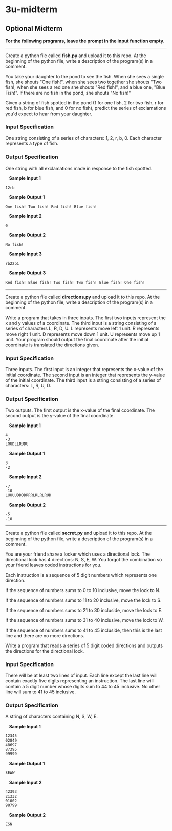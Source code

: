 # 3u-midterm

Optional Midterm
---

**For the following programs, leave the prompt in the input function empty.**

---
Create a python file called **fish.py** and upload it to this repo. At the beginning of the python file, write a description of the program(s) in a comment. 

You take your daughter to the pond to see the fish. When she sees a single fish, she shouts "One fish!", when she sees two together she shouts "Two fish!, when she sees a red one she shouts "Red fish!", and a blue one, "Blue Fish!". If there are no fish in the pond, she shouts "No fish!"

Given a string of fish spotted in the pond (1 for one fish, 2 for two fish, r for red fish, b for blue fish, and 0 for no fish), predict the series of exclamations you'd expect to hear from your daughter.

### Input Specification

One string consisting of a series of characters: 1, 2, r, b, 0. Each character represents a type of fish.

### Output Specification

One string with all exclamations made in response to the fish spotted.

&nbsp;&nbsp; **Sample Input 1**

    12rb

&nbsp;&nbsp; **Sample Output 1**

    One fish! Two fish! Red fish! Blue fish!

&nbsp;&nbsp; **Sample Input 2**

    0

&nbsp;&nbsp; **Sample Output 2**

    No fish!

&nbsp;&nbsp; **Sample Input 3**

    rb22b1

&nbsp;&nbsp; **Sample Output 3**

    Red fish! Blue fish! Two fish! Two fish! Blue fish! One fish!
    
---

Create a python file called **directions.py** and upload it to this repo. At the beginning of the python file, write a description of the program(s) in a comment. 

Write a program that takes in three inputs. The first two inputs represent the x and y values of a coordinate. The third input is a string consisting of a series of characters L, R, D, U. L represents move left 1 unit. R represents move right 1 unit. D represents move down 1 unit. U represents move up 1 unit. Your program should output the final coordinate after the initial coordinate is translated the directions given.

### Input Specification

Three inputs. The first input is an integer that represents the x-value of the initial coordinate. The second input is an integer that represents the y-value of the initial coordinate. The third input is a string consisting of a series of characters: L, R, U, D. 

### Output Specification

Two outputs. The first output is the x-value of the final coordinate. The second output is the y-value of the final coordinate.

&nbsp;&nbsp; **Sample Input 1**

    4
    -3
    LRUDLLRUDU

&nbsp;&nbsp; **Sample Output 1**

    3
    -2

&nbsp;&nbsp; **Sample Input 2**

    -7
    -10
    LUUUUDDDDRRRLRLRLRUD
    
&nbsp;&nbsp; **Sample Output 2**

    -5
    -10
    
---

Create a python file called **secret.py** and upload it to this repo. At the beginning of the python file, write a description of the program(s) in a comment. 

You are your friend share a locker which uses a directional lock. The directional lock has 4 directions: N, S, E, W. You forgot the combination so your friend leaves coded instructions for you.

Each instruction is a sequence of 5 digit numbers which represents one direction.

If the sequence of numbers sums to 0 to 10 inclusive, move the lock to N.

If the sequence of numbers sums to 11 to 20 inclusive, move the lock to S.

If the sequence of numbers sums to 21 to 30 incluside, move the lock to E.

If the sequence of numbers sums to 31 to 40 inclusive, move the lock to W.

If the sequence of numbers sums to 41 to 45 incluside, then this is the last line and there are no more directions.

Write a program that reads a series of 5 digit coded directions and outputs the directions for the directional lock.

### Input Specification

There will be at least two lines of input. Each line except the last line will contain exactly five digits representing an instruction. The last line will contain a 5 digit number whose digits sum to 44 to 45 inclusive. No other line will sum to 41 to 45 inclusive.


### Output Specification

A string of characters containing N, S, W, E.

&nbsp;&nbsp; **Sample Input 1**

    12345
    02849
    48697
    87395
    99999

&nbsp;&nbsp; **Sample Output 1**

    SEWW

&nbsp;&nbsp; **Sample Input 2**

    42393
    21332
    01002
    98799

&nbsp;&nbsp; **Sample Output 2**

    ESN
    
